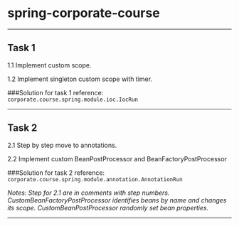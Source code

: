 # spring-corporate-course
___
## Task 1
1.1 Implement custom scope.

1.2 Implement singleton custom scope with timer.

###Solution for task 1 reference:
`corporate.course.spring.module.ioc.IocRun`
___
## Task 2
2.1 Step by step move to annotations.

2.2 Implement custom BeanPostProcessor and BeanFactoryPostProcessor

###Solution for task 2 reference:
`corporate.course.spring.module.annotation.AnnotationRun`

_Notes:
Step for 2.1 are in comments with step numbers.
CustomBeanFactoryPostProcessor identifies beans by name and changes its scope.
CustomBeanPostProcessor randomly set bean properties._
___
